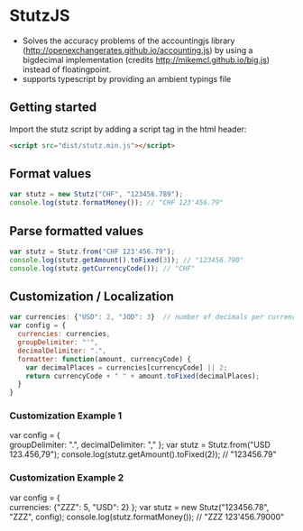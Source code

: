# StutzJS
* Solves the accuracy problems of the accountingjs library (http://openexchangerates.github.io/accounting.js) by using a bigdecimal implementation (credits http://mikemcl.github.io/big.js) instead of floatingpoint.
* supports typescript by providing an ambient typings file

## Getting started
Import the stutz script by adding a script tag in the html header:
```html
<script src="dist/stutz.min.js"></script>
```

## Format values
```js
var stutz = new Stutz("CHF", "123456.789");
console.log(stutz.formatMoney()); // "CHF 123'456.79" 
```

## Parse formatted values
```js
var stutz = Stutz.from("CHF 123'456.79");
console.log(stutz.getAmount().toFixed(3)); // "123456.790" 
console.log(stutz.getCurrencyCode()); // "CHF" 
```

## Customization / Localization
```js
var currencies: {"USD": 2, "JOD": 3}  // number of decimals per currency 
var config = {
  currencies: currencies,
  groupDelimiter: "'",
  decimalDelimiter: ".",
  formatter: function(amount, currencyCode) {
    var decimalPlaces = currencies[currencyCode] || 2;
    return currencyCode + " " + amount.toFixed(decimalPlaces);
  }
}
```
### Customization Example 1
var config = {     
  groupDelimiter: ".",
  decimalDelimiter: ","
};
var stutz = Stutz.from("USD 123.456,79");
console.log(stutz.getAmount().toFixed(2)); // "123456.79"

### Customization Example 2
var config = {     
  currencies: {"ZZZ": 5, "USD": 2}
};
var stutz = new Stutz("123456.78", "ZZZ", config);
console.log(stutz.formatMoney()); // "ZZZ 123'456.79000"
